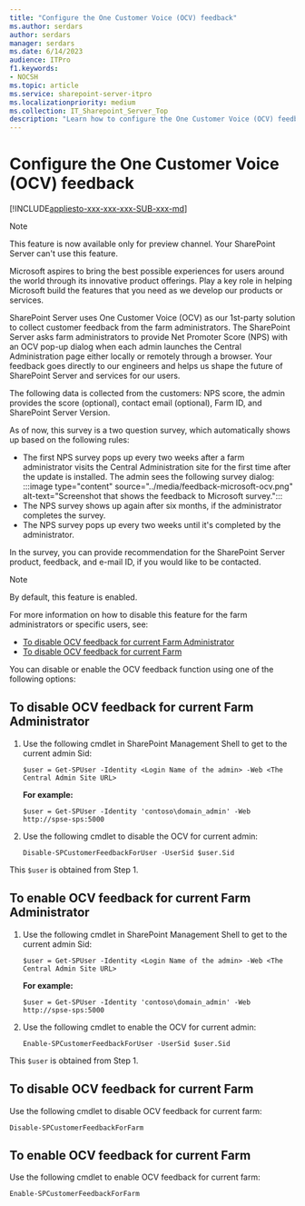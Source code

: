 ```yaml
---
title: "Configure the One Customer Voice (OCV) feedback"
ms.author: serdars
author: serdars
manager: serdars
ms.date: 6/14/2023
audience: ITPro
f1.keywords:
- NOCSH
ms.topic: article
ms.service: sharepoint-server-itpro
ms.localizationpriority: medium
ms.collection: IT_Sharepoint_Server_Top
description: "Learn how to configure the One Customer Voice (OCV) feedback."
---
```


# Configure the One Customer Voice (OCV) feedback

[!INCLUDE[appliesto-xxx-xxx-xxx-SUB-xxx-md](../includes/appliesto-xxx-xxx-xxx-SUB-xxx-md.md)]

> [!Note]
> This feature is now available only for preview channel. Your SharePoint Server can't use this feature.

Microsoft aspires to bring the best possible experiences for users around the world through its innovative product offerings. Play a key role in helping Microsoft build the features that you need as we develop our products or services.

SharePoint Server uses One Customer Voice (OCV) as our 1st-party solution to collect customer feedback from the farm administrators. The SharePoint Server asks farm administrators to provide Net Promoter Score (NPS) with an OCV pop-up dialog when each admin launches the Central Administration page either locally or remotely through a browser. Your feedback goes directly to our engineers and helps us shape the future of SharePoint Server and services for our users.

The following data is collected from the customers: NPS score, the admin provides the score (optional), contact email (optional), Farm ID, and SharePoint Server Version.

As of now, this survey is a two question survey, which automatically shows up based on the following rules:

- The first NPS survey pops up every two weeks after a farm administrator visits the Central Administration site for the first time after the update is installed. The admin sees the following survey dialog:
  :::image type="content" source="../media/feedback-microsoft-ocv.png" alt-text="Screenshot that shows the feedback to Microsoft survey.":::
- The NPS survey shows up again after six months, if the administrator completes the survey.
- The NPS survey pops up every two weeks until it's completed by the administrator.

In the survey, you can provide recommendation for the SharePoint Server product, feedback, and e-mail ID, if you would like to be contacted.

> [!Note]
> By default, this feature is enabled.

For more information on how to disable this feature for the farm administrators or specific users, see:

- [To disable OCV feedback for current Farm Administrator](#to-disable-ocv-feedback-for-current-farm-administrator)
- [To disable OCV feedback for current Farm](#to-disable-ocv-feedback-for-current-farm)

You can disable or enable the OCV feedback function using one of the following options:

## To disable OCV feedback for current Farm Administrator

  1. Use the following cmdlet in SharePoint Management Shell to get to the current admin Sid:  

     ```
     $user = Get-SPUser -Identity <Login Name of the admin> -Web <The Central Admin Site URL>
     ```

     **For example:**
     
     ```
     $user = Get-SPUser -Identity 'contoso\domain_admin' -Web http://spse-sps:5000 
     ```

  2. Use the following cmdlet to disable the OCV for current admin:

     ```
     Disable-SPCustomerFeedbackForUser -UserSid $user.Sid 
     ```

This `$user` is obtained from Step 1.
  
## To enable OCV feedback for current Farm Administrator

  1. Use the following cmdlet in SharePoint Management Shell to get to the current admin Sid:  

     ```
     $user = Get-SPUser -Identity <Login Name of the admin> -Web <The Central Admin Site URL>
     ```

     **For example:**
  
     ```
     $user = Get-SPUser -Identity 'contoso\domain_admin' -Web http://spse-sps:5000 
     ```

  2.  Use the following cmdlet to enable the OCV for current admin: 

      ```
      Enable-SPCustomerFeedbackForUser -UserSid $user.Sid
      ```
This `$user` is obtained from Step 1. 
  
## To disable OCV feedback for current Farm 

Use the following cmdlet to disable OCV feedback for current farm:  
  
  ```
  Disable-SPCustomerFeedbackForFarm
  ```
  
## To enable OCV feedback for current Farm 

Use the following cmdlet to enable OCV feedback for current farm:
  
  ```
  Enable-SPCustomerFeedbackForFarm
  ```